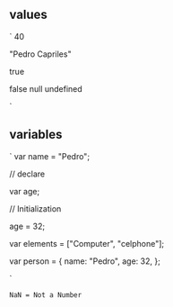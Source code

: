 ## values
`
40

"Pedro Capriles"

true

false
null
undefined

`

## variables
`
var name = "Pedro";

// declare

var age;

// Initialization

age = 32;

var elements = ["Computer", "celphone"];

var person = {
  name: "Pedro",
  age: 32,
};

`

`NaN = Not a Number`